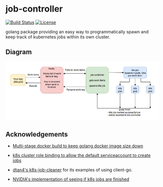 # job-controller

[![Build Status](https://travis-ci.org/eggshell/job-controller.svg?branch=master)](https://travis-ci.org/eggshell/job-controller)
[![License](https://img.shields.io/badge/License-Apache%202.0-blue.svg)](https://opensource.org/licenses/Apache-2.0)

golang package providing an easy way to programmatically spawn and keep track
of kubernetes jobs within its own cluster.

## Diagram

![job-controller diagram](img/job-controller-diagram.png)

## Acknowledgements

* [Multi-stage docker build to keep golang docker image size down](https://medium.com/@chemidy/create-the-smallest-and-secured-golang-docker-image-based-on-scratch-4752223b7324)

* [k8s cluster role binding to allow the default serviceaccount to create jobs](https://github.com/fabric8io/fabric8/issues/6840)

* [dtan4's k8s-job-cleaner](https://github.com/dtan4/k8s-job-cleaner) for its
  examples of using client-go.

* [NVIDIA's implementation of seeing if k8s jobs are finished](https://github.com/NVIDIA/kubernetes/blob/master/pkg/controller/job/utils.go)

